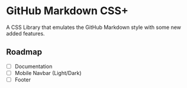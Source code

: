 # GitHub Markdown CSS+
A CSS Library that emulates the GitHub Markdown style with some new added features.

## Roadmap
- [ ] Documentation
- [ ] Mobile Navbar (Light/Dark)
- [ ] Footer
